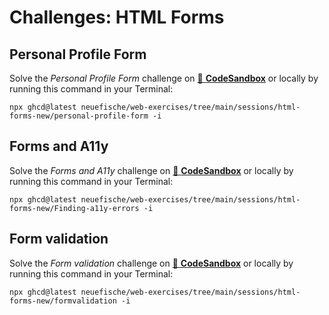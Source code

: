 # Challenges: HTML Forms

## Personal Profile Form

Solve the _Personal Profile Form_ challenge on
[🔗 **CodeSandbox**](https://codesandbox.io/s/github/neuefische/web-exercises/tree/main/sessions/html-forms-new/personal-profile-form?file=/README.md)
or locally by running this command in your Terminal:

```
npx ghcd@latest neuefische/web-exercises/tree/main/sessions/html-forms-new/personal-profile-form -i
```

## Forms and A11y

Solve the _Forms and A11y_ challenge on
[🔗 **CodeSandbox**](https://codesandbox.io/s/github/neuefische/web-exercises/tree/main/sessions/html-forms-new/Finding-a11y-errors?file=/README.md)
or locally by running this command in your Terminal:

```
npx ghcd@latest neuefische/web-exercises/tree/main/sessions/html-forms-new/Finding-a11y-errors -i
```

## Form validation

Solve the _Form validation_ challenge on
[🔗 **CodeSandbox**](https://codesandbox.io/s/github/neuefische/web-exercises/tree/main/sessions/html-forms-new/formvalidation?file=/README.md)
or locally by running this command in your Terminal:

```
npx ghcd@latest neuefische/web-exercises/tree/main/sessions/html-forms-new/formvalidation -i
```
